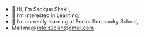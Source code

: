 - 👋 Hi, I’m Sadique Shakil,
- 👀 I’m interested in Learning,
- 🌱 I’m currently learning at Senior Secoundry School,
-    Mail me@ info.s2clan@gmail.com

<!---
SadiqueShakilAPS/SadiqueShakilAPS is a ✨ special ✨ repository because its `README.md` (this file) appears on your GitHub profile.
You can click the Preview link to take a look at your changes.
--->
